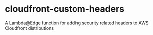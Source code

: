 # cloudfront-custom-headers
A Lambda@Edge function for adding security related headers to AWS Cloudfront distributions
